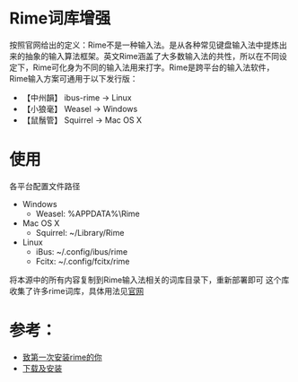 # Rime词库增强

按照官网给出的定义：Rime不是一种输入法。是从各种常见键盘输入法中提炼出来的抽象的输入算法框架。英文Rime涵盖了大多数输入法的共性，所以在不同设定下，Rime可化身为不同的输入法用来打字。Rime是跨平台的输入法软件，Rime输入方案可通用于以下发行版：

- 【中州韻】 ibus-rime → Linux
- 【小狼毫】 Weasel → Windows
- 【鼠鬚管】 Squirrel → Mac OS X
# 使用
各平台配置文件路径
* Windows
    * Weasel: %APPDATA%\Rime
* Mac OS X
    * Squirrel: ~/Library/Rime
* Linux
    * iBus: ~/.config/ibus/rime
    * Fcitx: ~/.config/fcitx/rime  

将本源中的所有内容复制到Rime输入法相关的词库目录下，重新部署即可
这个库收集了许多rime词库，具体用法见[官网](http://rime.im/)
# 参考：
- [致第一次安装rime的你](http://tieba.baidu.com/p/3288634121)
- [下载及安装](http://rime.im/download/)
